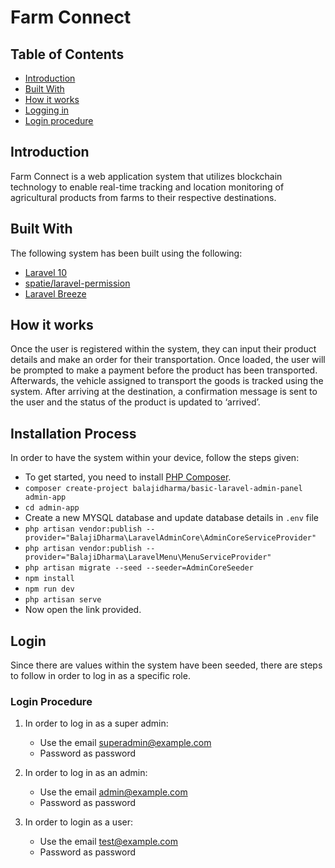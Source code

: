 
# Farm Connect

## Table of Contents

- [Introduction](#introduction)
- [Built With](#built-with)
- [How it works](#how-it-works)
- [Logging in](#login)
- [Login procedure](#procedure)

## Introduction

Farm Connect is a web application system that utilizes blockchain technology to enable real-time tracking and location monitoring of agricultural products from farms to their respective destinations.

## Built With

The following system has been built using the following:
- [Laravel 10](https://laravel.com/docs/10.x/installation)
- [spatie/laravel-permission](https://github.com/spatie/laravel-permission)
- [Laravel Breeze](https://laravel.com/docs/10.x/starter-kits#breeze-and-blade)

## How it works
Once the user is registered within the system, they can input their product details and make an order for their transportation. Once loaded, the user will be prompted to make a payment before the product has been transported. Afterwards, the vehicle assigned to transport the goods is tracked using the system. After arriving at the destination, a confirmation message is sent to the user and the status of the product is updated to ‘arrived’.

## Installation Process

In order to have the system within your device, follow the steps given:

- To get started, you need to install [PHP Composer](https://getcomposer.org/).
- `composer create-project balajidharma/basic-laravel-admin-panel admin-app`
- `cd admin-app`
- Create a new MYSQL database and update database details in `.env` file
- `php artisan vendor:publish --provider="BalajiDharma\LaravelAdminCore\AdminCoreServiceProvider"`
- `php artisan vendor:publish --provider="BalajiDharma\LaravelMenu\MenuServiceProvider"`
- `php artisan migrate --seed --seeder=AdminCoreSeeder`
- `npm install`
- `npm run dev`
- `php artisan serve`
- Now open the link provided.

## Login

Since there are values within the system have been seeded, there are steps to follow in order to log in as a specific role.

### Login Procedure

1. In order to log in as a super admin:
    - Use the email superadmin@example.com
    - Password as password

2. In order to log in as an admin:
    - Use the email admin@example.com
    - Password as password

3. In order to login as a user:
    - Use the email test@example.com
    - Password as password
